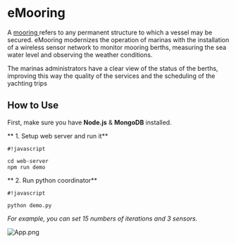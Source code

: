 # **eMooring** #

A [mooring ](https://en.wikipedia.org/wiki/Mooring_(watercraft))refers to any permanent structure to which a vessel may be secured. eMooring modernizes the operation of marinas with the installation of a wireless sensor network to monitor mooring berths, measuring the sea water level and observing the weather conditions.

The marinas administrators have a clear view of the status of the berths, improving this way the quality of the services and the scheduling of the yachting trips


## How to Use ##
First, make sure you have **Node.js** & **MongoDB** installed.

** 1. Setup web server and run it**

```
#!javascript

cd web-server
npm run demo
```

** 2. Run python coordinator**

```
#!javascript

python demo.py
```
*For example, you can set 15 numbers of iterations and 3 sensors.*


![App.png](https://bitbucket.org/repo/zrMbeA/images/4243973612-App.png)